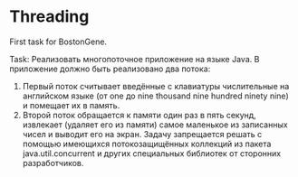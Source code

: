 # Threading
First task for BostonGene.

Task:
Реализовать многопоточное приложение на языке Java.
В приложение должно быть реализовано два потока:
1. Первый поток считывает введённые с клавиатуры числительные на английском языке (от one до nine thousand nine hundred ninety nine) и помещает их в память.
2. Второй поток обращается к памяти один раз в пять секунд, извлекает (удаляет его из памяти) самое маленькое из записанных чисел и выводит его на экран.
Задачу запрещается решать с помощью имеющихся потокозащищённых коллекций из пакета java.util.concurrent и других специальных библиотек от сторонних разработчиков.
